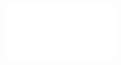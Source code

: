 <object data="/pdf/my_papers/CB-SpMV-slide.pdf" type="application/pdf" width="100%" height="900px">
    <embed src="/pdf/my_papers/CB-SpMV-slide.pdf"/>
</object>